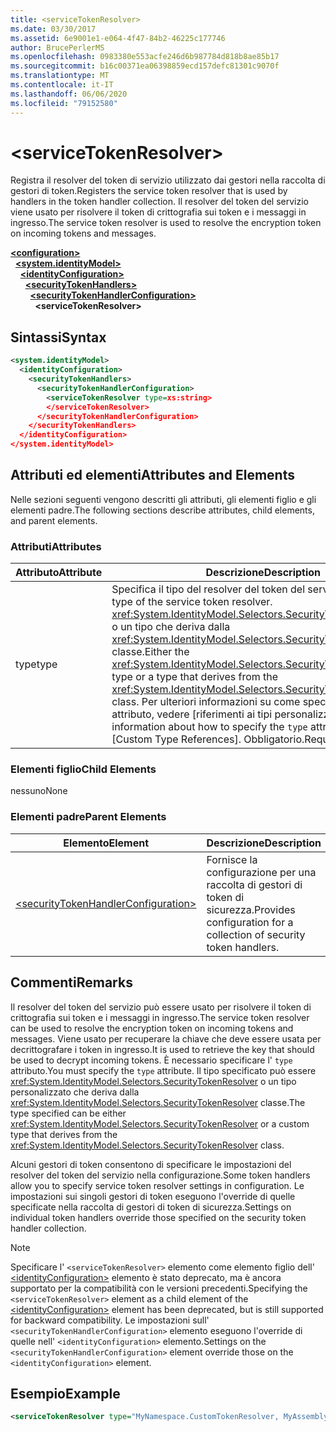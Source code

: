 ```yaml
---
title: <serviceTokenResolver>
ms.date: 03/30/2017
ms.assetid: 6e9001e1-e064-4f47-84b2-46225c177746
author: BrucePerlerMS
ms.openlocfilehash: 0983380e553acfe246d6b987784d818b8ae85b17
ms.sourcegitcommit: b16c00371ea06398859ecd157defc81301c9070f
ms.translationtype: MT
ms.contentlocale: it-IT
ms.lasthandoff: 06/06/2020
ms.locfileid: "79152580"
---
```

# \<serviceTokenResolver>
<span data-ttu-id="9938d-101">Registra il resolver del token di servizio utilizzato dai gestori nella raccolta di gestori di token.</span><span class="sxs-lookup"><span data-stu-id="9938d-101">Registers the service token resolver that is used by handlers in the token handler collection.</span></span> <span data-ttu-id="9938d-102">Il resolver del token del servizio viene usato per risolvere il token di crittografia sui token e i messaggi in ingresso.</span><span class="sxs-lookup"><span data-stu-id="9938d-102">The service token resolver is used to resolve the encryption token on incoming tokens and messages.</span></span>  
  
[**\<configuration>**](../configuration-element.md)\
&nbsp;&nbsp;[**\<system.identityModel>**](system-identitymodel.md)\
&nbsp;&nbsp;&nbsp;&nbsp;[**\<identityConfiguration>**](identityconfiguration.md)\
&nbsp;&nbsp;&nbsp;&nbsp;&nbsp;&nbsp;[**\<securityTokenHandlers>**](securitytokenhandlers.md)\
&nbsp;&nbsp;&nbsp;&nbsp;&nbsp;&nbsp;&nbsp;&nbsp;[**\<securityTokenHandlerConfiguration>**](securitytokenhandlerconfiguration.md)\
&nbsp;&nbsp;&nbsp;&nbsp;&nbsp;&nbsp;&nbsp;&nbsp;&nbsp;&nbsp;**\<serviceTokenResolver>**  
  
## <a name="syntax"></a><span data-ttu-id="9938d-103">Sintassi</span><span class="sxs-lookup"><span data-stu-id="9938d-103">Syntax</span></span>  
  
```xml  
<system.identityModel>  
  <identityConfiguration>  
    <securityTokenHandlers>  
      <securityTokenHandlerConfiguration>  
        <serviceTokenResolver type=xs:string>  
        </serviceTokenResolver>  
      </securityTokenHandlerConfiguration>  
    </securityTokenHandlers>  
  </identityConfiguration>  
</system.identityModel>  
```  
  
## <a name="attributes-and-elements"></a><span data-ttu-id="9938d-104">Attributi ed elementi</span><span class="sxs-lookup"><span data-stu-id="9938d-104">Attributes and Elements</span></span>  
 <span data-ttu-id="9938d-105">Nelle sezioni seguenti vengono descritti gli attributi, gli elementi figlio e gli elementi padre.</span><span class="sxs-lookup"><span data-stu-id="9938d-105">The following sections describe attributes, child elements, and parent elements.</span></span>  
  
### <a name="attributes"></a><span data-ttu-id="9938d-106">Attributi</span><span class="sxs-lookup"><span data-stu-id="9938d-106">Attributes</span></span>  
  
|<span data-ttu-id="9938d-107">Attributo</span><span class="sxs-lookup"><span data-stu-id="9938d-107">Attribute</span></span>|<span data-ttu-id="9938d-108">Descrizione</span><span class="sxs-lookup"><span data-stu-id="9938d-108">Description</span></span>|  
|---------------|-----------------|  
|<span data-ttu-id="9938d-109">type</span><span class="sxs-lookup"><span data-stu-id="9938d-109">type</span></span>|<span data-ttu-id="9938d-110">Specifica il tipo del resolver del token del servizio.</span><span class="sxs-lookup"><span data-stu-id="9938d-110">Specifies the type of the service token resolver.</span></span> <span data-ttu-id="9938d-111"><xref:System.IdentityModel.Selectors.SecurityTokenResolver>Tipo o un tipo che deriva dalla <xref:System.IdentityModel.Selectors.SecurityTokenResolver> classe.</span><span class="sxs-lookup"><span data-stu-id="9938d-111">Either the <xref:System.IdentityModel.Selectors.SecurityTokenResolver> type or a type that derives from the <xref:System.IdentityModel.Selectors.SecurityTokenResolver> class.</span></span> <span data-ttu-id="9938d-112">Per ulteriori informazioni su come specificare l' `type` attributo, vedere [riferimenti ai tipi personalizzati].</span><span class="sxs-lookup"><span data-stu-id="9938d-112">For more information about how to specify the `type` attribute, see [Custom Type References].</span></span> <span data-ttu-id="9938d-113">Obbligatorio.</span><span class="sxs-lookup"><span data-stu-id="9938d-113">Required.</span></span>|  
  
### <a name="child-elements"></a><span data-ttu-id="9938d-114">Elementi figlio</span><span class="sxs-lookup"><span data-stu-id="9938d-114">Child Elements</span></span>  
 <span data-ttu-id="9938d-115">nessuno</span><span class="sxs-lookup"><span data-stu-id="9938d-115">None</span></span>  
  
### <a name="parent-elements"></a><span data-ttu-id="9938d-116">Elementi padre</span><span class="sxs-lookup"><span data-stu-id="9938d-116">Parent Elements</span></span>  
  
|<span data-ttu-id="9938d-117">Elemento</span><span class="sxs-lookup"><span data-stu-id="9938d-117">Element</span></span>|<span data-ttu-id="9938d-118">Descrizione</span><span class="sxs-lookup"><span data-stu-id="9938d-118">Description</span></span>|  
|-------------|-----------------|  
|[\<securityTokenHandlerConfiguration>](securitytokenhandlerconfiguration.md)|<span data-ttu-id="9938d-119">Fornisce la configurazione per una raccolta di gestori di token di sicurezza.</span><span class="sxs-lookup"><span data-stu-id="9938d-119">Provides configuration for a collection of security token handlers.</span></span>|  
  
## <a name="remarks"></a><span data-ttu-id="9938d-120">Commenti</span><span class="sxs-lookup"><span data-stu-id="9938d-120">Remarks</span></span>  
 <span data-ttu-id="9938d-121">Il resolver del token del servizio può essere usato per risolvere il token di crittografia sui token e i messaggi in ingresso.</span><span class="sxs-lookup"><span data-stu-id="9938d-121">The service token resolver can be used to resolve the encryption token on incoming tokens and messages.</span></span> <span data-ttu-id="9938d-122">Viene usato per recuperare la chiave che deve essere usata per decrittografare i token in ingresso.</span><span class="sxs-lookup"><span data-stu-id="9938d-122">It is used to retrieve the key that should be used to decrypt incoming tokens.</span></span> <span data-ttu-id="9938d-123">È necessario specificare l' `type` attributo.</span><span class="sxs-lookup"><span data-stu-id="9938d-123">You must specify the `type` attribute.</span></span> <span data-ttu-id="9938d-124">Il tipo specificato può essere <xref:System.IdentityModel.Selectors.SecurityTokenResolver> o un tipo personalizzato che deriva dalla <xref:System.IdentityModel.Selectors.SecurityTokenResolver> classe.</span><span class="sxs-lookup"><span data-stu-id="9938d-124">The type specified can be either <xref:System.IdentityModel.Selectors.SecurityTokenResolver> or a custom type that derives from the <xref:System.IdentityModel.Selectors.SecurityTokenResolver> class.</span></span>  
  
 <span data-ttu-id="9938d-125">Alcuni gestori di token consentono di specificare le impostazioni del resolver del token del servizio nella configurazione.</span><span class="sxs-lookup"><span data-stu-id="9938d-125">Some token handlers allow you to specify service token resolver settings in configuration.</span></span> <span data-ttu-id="9938d-126">Le impostazioni sui singoli gestori di token eseguono l'override di quelle specificate nella raccolta di gestori di token di sicurezza.</span><span class="sxs-lookup"><span data-stu-id="9938d-126">Settings on individual token handlers override those specified on the security token handler collection.</span></span>  
  
> [!NOTE]
> <span data-ttu-id="9938d-127">Specificare l' `<serviceTokenResolver>` elemento come elemento figlio dell' [\<identityConfiguration>](identityconfiguration.md) elemento è stato deprecato, ma è ancora supportato per la compatibilità con le versioni precedenti.</span><span class="sxs-lookup"><span data-stu-id="9938d-127">Specifying the `<serviceTokenResolver>` element as a child element of the [\<identityConfiguration>](identityconfiguration.md) element has been deprecated, but is still supported for backward compatibility.</span></span> <span data-ttu-id="9938d-128">Le impostazioni sull' `<securityTokenHandlerConfiguration>` elemento eseguono l'override di quelle nell' `<identityConfiguration>` elemento.</span><span class="sxs-lookup"><span data-stu-id="9938d-128">Settings on the `<securityTokenHandlerConfiguration>` element override those on the `<identityConfiguration>` element.</span></span>  
  
## <a name="example"></a><span data-ttu-id="9938d-129">Esempio</span><span class="sxs-lookup"><span data-stu-id="9938d-129">Example</span></span>  
  
```xml  
<serviceTokenResolver type="MyNamespace.CustomTokenResolver, MyAssembly" />  
```
